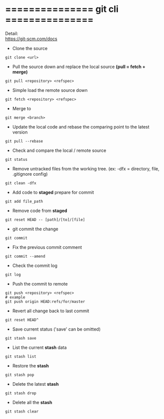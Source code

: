 # ===============  git cli  ===============  
Detail:  
https://git-scm.com/docs

- Clone the source
```
git clone <url>
```

- Pull the source down and replace the local source **(pull = fetch + merge)**
```
git pull <repository> <refspec>
```

- Simple load the remote source down
```
git fetch <repository> <refspec>
```

- Merge <branch> to <master>
```
git merge <branch>
```

- Update the local code and rebase the comparing point to the latest version
```
git pull --rebase
```

- Check and compare the local / remote source
```
git status
```

- Remove untracked files from the working tree. (ex: -dfx = directory, file, .gitignore config)
```
git clean -dfx
```

- Add code to **staged** prepare for commit
```
git add file_path
```

- Remove code from **staged**
```
git reset HEAD -- [path]/[to]/[file]
```

- git commit the change
```
git commit
```

- Fix the previous commit comment
```
git commit --amend
```

- Check the commit log
```
git log
```

- Push the commit to remote
```
git push <repository> <refspec>
# example
git push origin HEAD:refs/for/master
```

- Revert all change back to last commit
```
git reset HEAD^
```

- Save current status ('save' can be omitted)
```
git stash save
```

- List the current **stash** data
```
git stash list
```

- Restore the **stash**
```
git stash pop
```

- Delete the latest **stash**
```
git stash drop
```

- Delete all the **stash**
```
git stash clear
```
